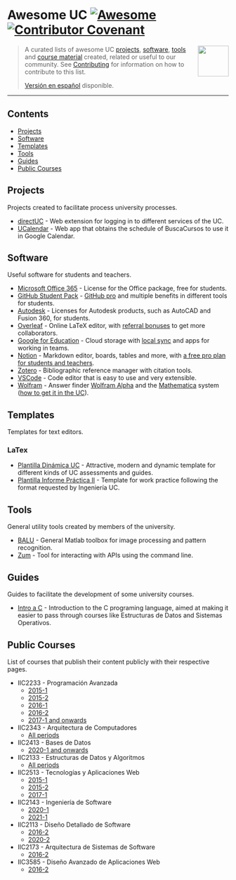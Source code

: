 <!--lint disable double-link-->
<!--lint disable double-link-->
# Awesome UC [![Awesome](https://awesome.re/badge.svg)](https://awesome.re) [![Contributor Covenant](https://img.shields.io/badge/Contributor%20Covenant-v2.0%20adopted-ff69b4.svg)](code-of-conduct.md)

[<img src="./media/logo.png" align="right" width="70">](#contents)

> A curated lists of awesome UC [projects](#projects), [software](#software), [tools](#tools) and [course material](#courses) created, related or useful to our community.
> See [Contributing](contributing.md) for information on how to contribute to this list.
>
> [Versión en español](readme.md) disponible.

---

<!--lint disable remark-lint-double-link-->
## Contents

- [Projects](#projects)
- [Software](#software)
- [Templates](#templates)
- [Tools](#tools)
- [Guides](#guides)
- [Public Courses](#public-courses)

## Projects

Projects created to facilitate process university processes.

- [directUC](https://github.com/wachunei/directUC) - Web extension for logging in to different services of the UC.
- [UCalendar](https://github.com/open-source-uc/ucalendar) - Web app that obtains the schedule of BuscaCursos to use it in Google Calendar.


## Software

Useful software for students and teachers.

- [Microsoft Office 365](https://www.microsoft.com/en-us/education/products/office) - License for the Office package, free for students.
- [GitHub Student Pack](https://education.github.com/pack) - [GitHub pro](https://docs.github.com/en/github/getting-started-with-github/githubs-products#github-pro) and multiple benefits in different tools for students.
- [Autodesk](https://www.autodesk.com/education/edu-software/overview) - Licenses for Autodesk products, such as AutoCAD and Fusion 360, for students.
- [Overleaf](https://www.overleaf.com/) - Online LaTeX editor, with [referral bonuses](https://www.overleaf.com/user/bonus) to get more collaborators.
- [Google for Education](https://edu.google.com/intl/es-419/products/workspace-for-education/education-fundamentals/) - Cloud storage with [local sync](https://support.google.com/drive/answer/7329379) and apps for working in teams.
- [Notion](https://notion.so) - Markdown editor, boards, tables and more, with [a free pro plan for students and teachers](https://www.notion.so/Notion-for-students-teachers-adc631df15ee4ab9a7a33dd50f4c16fe).
- [Zotero](https://www.zotero.org/) - Bibliographic reference manager with citation tools.
- [VSCode](https://code.visualstudio.com/) - Code editor that is easy to use and very extensible.
- [Wolfram](https://www.wolfram.com/education) - Answer finder [Wolfram Alpha](https://www.wolframalpha.com/) and the [Mathematica](https://www.wolfram.com/mathematica/) system ([how to get it in the UC](https://informatica.uc.cl/licencias#mathematica-campus-agreement)).


## Templates

Templates for text editors.

### LaTex

- [Plantilla Dinámica UC](https://github.com/open-source-uc/plantilla-uc) - Attractive, modern and dynamic template for different kinds of UC assessments and guides.
- [Plantilla Informe Práctica II](https://github.com/open-source-uc/ing2001) - Template for work practice following the format requested by Ingeniería UC.


## Tools

General utility tools created by members of the university.

- [BALU](https://github.com/domingomery/Balu) - General Matlab toolbox for image processing and pattern recognition.
- [Zum](https://github.com/daleal/zum) - Tool for interacting with APIs using the command line.


## Guides

Guides to facilitate the development of some university courses.

- [Intro a C](https://github.com/DCCentral-de-Apuntes/intro-C) - Introduction to the C programing language, aimed at making it easier to pass through courses like Estructuras de Datos and Sistemas Operativos.


## Public Courses

List of courses that publish their content publicly with their respective pages.

- IIC2233 - Programación Avanzada
  - [2015-1](https://github.com/IIC2233-2015-1)
  - [2015-2](https://github.com/IIC2233-2015-2)
  - [2016-1](https://github.com/IIC2233-2016-1)
  - [2016-2](https://github.com/IIC2233-2016-02)
  - [2017-1 and onwards](https://github.com/IIC2233)
- IIC2343 - Arquitectura de Computadores
  - [All periods](https://github.com/IIC2343)
- IIC2413 - Bases de Datos
  - [2020-1 and onwards](https://github.com/IIC2413)
- IIC2133 - Estructuras de Datos y Algoritmos
  - [All periods](https://github.com/IIC2133-PUC/)
- IIC2513 - Tecnologías y Aplicaciones Web
  - [2015-1](https://github.com/IIC2513-2015-1)
  - [2015-2](https://github.com/IIC2513-2015-2)
  - [2017-1](https://github.com/IIC2513-2017-1)
- IIC2143 - Ingeniería de Software
  - [2020-1](https://github.com/IIC2143-2020-2)
  - [2021-1](https://github.com/IIC2143-2021-1)
- IIC2113 - Diseño Detallado de Software
  - [2016-2](https://github.com/IIC2113-2016-2)
  - [2020-2](https://github.com/IIC2113-2020-2)
- IIC2173 - Arquitectura de Sistemas de Software
  - [2016-2](https://github.com/IIC2173-2016-2)
- IIC3585 - Diseño Avanzado de Aplicaciones Web
  - [2016-2](https://github.com/IIC3585-2016-2)
